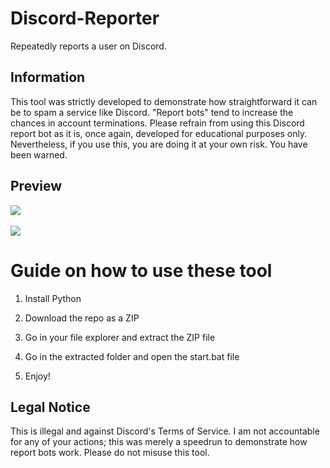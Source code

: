 # Discord-Reporter   
Repeatedly reports a user on Discord. 
  
## Information   
This tool was strictly developed to demonstrate how straightforward it can be to spam a service like Discord. "Report bots" tend to increase the chances in account terminations. Please refrain from using this Discord report bot as it is, once again, developed for educational purposes only. Nevertheless, if you use this, you are doing it at your own risk. You have been warned.   
 
## Preview  
![](https://i.imgur.com/kGwdAd9.png)<br>   
![](https://i.imgur.com/9l4mtac.gif)     

# Guide on how to use these tool    
 
1. Install Python

2. Download the repo as a ZIP  
   
3. Go in your file explorer and extract the ZIP file   
     
4. Go in the extracted folder and open the start.bat file 
  
5. Enjoy!   
 
## Legal Notice  
This is illegal and against Discord's Terms of Service. I am not accountable for any of your actions; this was merely a speedrun to demonstrate how report bots work. Please do not misuse this tool.   